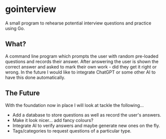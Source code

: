 # gointerview

A small program to rehearse potential interview questions and practice using Go.

## What?

A command line program which prompts the user with random pre-loaded questions and records their answer. After answering the user is shown the correct answer and asked to mark their own work - did they get it right or wrong. In the future I would like to integrate ChatGPT or some other AI to have this done automatically.

## The Future

With the foundation now in place I will look at tackle the following...

* Add a database to store questions as well as record the user's answers.
* Make it look nicer... add fancy colours?
* Integrate AI to verify answers and maybe generate new ones on the fly.
* Tags/categories to request questions of a particular type.
